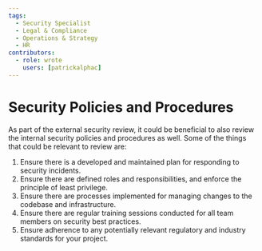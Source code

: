 ```yaml
---
tags:
  - Security Specialist
  - Legal & Compliance
  - Operations & Strategy
  - HR
contributors:
  - role: wrote
    users: [patrickalphac]
---
```


# Security Policies and Procedures

As part of the external security review, it could be beneficial to also review the internal security policies and procedures as well.
Some of the things that could be relevant to review are:

1. Ensure there is a developed and maintained plan for responding to security incidents.
2. Ensure there are defined roles and responsibilities, and enforce the principle of least privilege.
4. Ensure there are processes implemented for managing changes to the codebase and infrastructure.
5. Ensure there are regular training sessions conducted for all team members on security best practices.
6. Ensure adherence to any potentially relevant regulatory and industry standards for your project.
